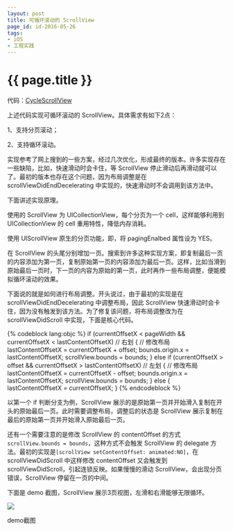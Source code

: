```yaml
---
layout: post
title: 可循环滚动的 ScrollView
page_id: id-2016-05-26
tags:
- iOS
- 工程实践
---
```


# {{ page.title }}

代码：[CycleScrollView](https://github.com/rob2468/CycleScrollView)

上述代码实现可循环滚动的 ScrollView。具体需求有如下2点：

1、支持分页滚动；

2、支持循环滚动。

实现参考了网上搜到的一些方案，经过几次优化，形成最终的版本。许多实现存在一些缺陷，比如，快速滑动时会卡住，等 ScrollView 停止滑动后再滑动就可以了。最初的版本也存在这个问题，因为布局调整是在 scrollViewDidEndDecelerating 中实现的，快速滑动时不会调用到该方法中。

<!-- more -->

下面讲述实现原理。

使用的 ScrollView 为 UICollectionView，每个分页为一个 cell，这样能够利用到 UICollectionView 的 cell 重用特性，降低内存消耗。

使用 UIScrollView 原生的分页功能，即，将 pagingEnalbed 属性设为 YES。

在 ScrollView 的头尾分别增加一页。搜索到许多这种实现方案，即复制最后一页的内容添加为第一页，复制原始第一页的内容添加为最后一页。这样，比如当滑到原始最后一页时，下一页的内容为原始的第一页，此时再作一些布局调整，便能模拟循环滚动的效果。

下面说的就是如何进行布局调整。开头说过，由于最初的实现是在 scrollViewDidEndDecelerating 中调整布局，因此 ScrollView 快速滑动时会卡住，因为没有触发到该方法。为了修复该问题，将布局调整改为在 scrollViewDidScroll 中实现，下面是核心代码。

<p></p>

{% codeblock lang:objc %}
if (currentOffsetX < pageWidth && currentOffsetX < lastContentOffsetX) // 右划
{
    // 修改布局
    lastContentOffsetX = currentOffsetX + offset;
    bounds.origin.x = lastContentOffsetX;
    scrollView.bounds = bounds;
}
else if (currentOffsetX > offset && currentOffsetX > lastContentOffsetX) // 左划
{
    // 修改布局
    lastContentOffsetX = currentOffsetX - offset;
    bounds.origin.x = lastContentOffsetX;
    scrollView.bounds = bounds;
}
else
{
    lastContentOffsetX = currentOffsetX;
}
{% endcodeblock %}

以第一个 if 判断分支为例，ScrollView 展示的是原始第一页并开始滑入复制在开头的原始最后一页。此时需要调整布局，调整后的状态是 ScrollView 展示复制在最后的原始第一页并开始滑入原始最后一页。

还有一个需要注意的是修改 ScrollView 的 contentOffset 的方式`scrollView.bounds = bounds`，这种方式不会触发 ScrollView 的 delegate 方法。最初的实现是`[scrollView setContentOffset: animated:NO]`，在 scrollViewDidScroll 中这样修改 contentOffset 又会触发到 scrollViewDidScroll，引起连锁反映。如果慢慢的滑动 ScrollView，会出现分页错误，ScrollView 停留在一页的中间。

下面是 demo 截图，ScrollView 展示3页视图，左滑和右滑能够无限循环。

<p></p>

![](/images/2016-05-26-Cycle-Scroll-View.png)

<p class="post-image-title">demo截图</p>

